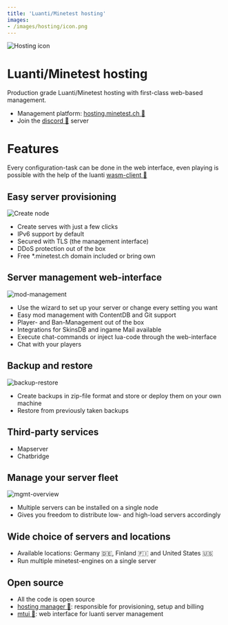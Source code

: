 ```yaml
---
title: 'Luanti/Minetest hosting'
images:
- /images/hosting/icon.png
---
```


![Hosting icon](/images/hosting/icon.png)

# Luanti/Minetest hosting

Production grade Luanti/Minetest hosting with first-class web-based management.

* Management platform: [hosting.minetest.ch 🔗](https://hosting.minetest.ch)
* Join the [discord 🔗](https://discord.gg/Xj62fUbQkn) server

# Features

Every configuration-task can be done in the web interface, even playing is possible with the help of the luanti [wasm-client 🔗](https://github.com/paradust7/minetest-wasm)

## Easy server provisioning

![Create node](/images/hosting/create-node.png)

* Create serves with just a few clicks
* IPv6 support by default
* Secured with TLS (the management interface)
* DDoS protection out of the box
* Free *.minetest.ch domain included or bring own

## Server management web-interface

![mod-management](/images/hosting/mod-management.png)

* Use the wizard to set up your server or change every setting you want
* Easy mod management with ContentDB and Git support
* Player- and Ban-Management out of the box
* Integrations for SkinsDB and ingame Mail available
* Execute chat-commands or inject lua-code through the web-interface
* Chat with your players

## Backup and restore

![backup-restore](/images/hosting/backup-restore.png)

* Create backups in zip-file format and store or deploy them on your own machine
* Restore from previously taken backups

## Third-party services

* Mapserver
* Chatbridge

## Manage your server fleet

![mgmt-overview](/images/hosting/mgmt-overview.png)

* Multiple servers can be installed on a single node
* Gives you freedom to distribute low- and high-load servers accordingly

## Wide choice of servers and locations

* Available locations: Germany 🇩🇪, Finland 🇫🇮 and United States 🇺🇸
* Run multiple minetest-engines on a single server

## Open source

* All the code is open source
* [hosting manager 🔗](https://github.com/minetest-hosting/mt-hosting-manager): responsible for provisioning, setup and billing
* [mtui 🔗](https://github.com/minetest-go/mtui): web interface for luanti server management